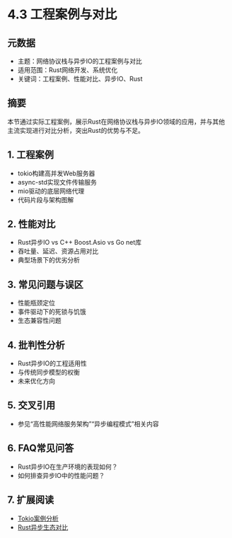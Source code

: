 # 4.3 工程案例与对比

## 元数据

- 主题：网络协议栈与异步IO的工程案例与对比
- 适用范围：Rust网络开发、系统优化
- 关键词：工程案例、性能对比、异步IO、Rust

## 摘要

本节通过实际工程案例，展示Rust在网络协议栈与异步IO领域的应用，并与其他主流实现进行对比分析，突出Rust的优势与不足。

## 1. 工程案例

- tokio构建高并发Web服务器
- async-std实现文件传输服务
- mio驱动的底层网络代理
- 代码片段与架构图解

## 2. 性能对比

- Rust异步IO vs C++ Boost.Asio vs Go net库
- 吞吐量、延迟、资源占用对比
- 典型场景下的优劣分析

## 3. 常见问题与误区

- 性能瓶颈定位
- 事件驱动下的死锁与饥饿
- 生态兼容性问题

## 4. 批判性分析

- Rust异步IO的工程适用性
- 与传统同步模型的权衡
- 未来优化方向

## 5. 交叉引用

- 参见“高性能网络服务架构”“异步编程模式”相关内容

## 6. FAQ常见问答

- Rust异步IO在生产环境的表现如何？
- 如何排查异步IO中的性能问题？

## 7. 扩展阅读

- [Tokio案例分析](https://tokio.rs/blog)
- [Rust异步生态对比](https://rust-lang.github.io/async-book/)
